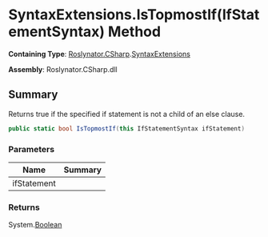 # SyntaxExtensions\.IsTopmostIf\(IfStatementSyntax\) Method

**Containing Type**: [Roslynator.CSharp](../../README.md)\.[SyntaxExtensions](../README.md)

**Assembly**: Roslynator\.CSharp\.dll

## Summary

Returns true if the specified if statement is not a child of an else clause\.

```csharp
public static bool IsTopmostIf(this IfStatementSyntax ifStatement)
```

### Parameters

| Name | Summary |
| ---- | ------- |
| ifStatement | |

### Returns

System\.[Boolean](https://docs.microsoft.com/en-us/dotnet/api/system.boolean)


